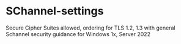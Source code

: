 # SChannel-settings
Secure Cipher Suites allowed, ordering for TLS 1.2, 1.3 with general Schannel security guidance for Windows 1x, Server 2022
